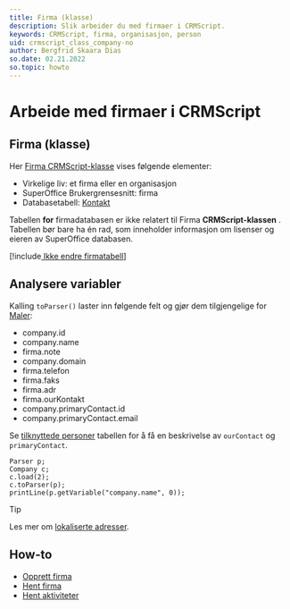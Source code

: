 ```yaml
---
title: Firma (klasse)
description: Slik arbeider du med firmaer i CRMScript.
keywords: CRMScript, firma, organisasjon, person
uid: crmscript_class_company-no
author: Bergfrid Skaara Dias
so.date: 02.21.2022
so.topic: howto
---
```


# Arbeide med firmaer i CRMScript

## Firma (klasse)

Her [Firma CRMScript-klasse][1] vises følgende elementer:

* Virkelige liv: et firma eller en organisasjon
* SuperOffice Brukergrensesnitt: firma
* Databasetabell: [Kontakt][4]

Tabellen **for** firmadatabasen er ikke relatert til Firma  **CRMScript-klassen** . Tabellen bør bare ha én rad, som inneholder informasjon om lisenser og eieren av SuperOffice databasen.

[!include[ Ikke endre firmatabell](../../../includes/warn-company-table.md)]

## Analysere variabler

Kalling `toParser()` laster inn følgende felt og gjør dem tilgjengelige for [Maler][2]:

* company.id
* company.name
* firma.note
* company.domain
* firma.telefon
* firma.faks
* firma.adr
* firma.ourKontakt
* company.primaryContact.id
* company.primaryContact.email

Se [tilknyttede personer][5] tabellen for å få en beskrivelse av `ourContact` og `primaryContact`.

```crmscript!
Parser p;
Company c;
c.load(2);
c.toParser(p);
printLine(p.getVariable("company.name", 0));
```

> [!TIP]
> Les mer om [lokaliserte adresser][3].

## How-to

* [Opprett firma][6]
* [Hent firma][7]
* [Hent aktiviteter][8]

<!-- Referenced links -->
[1]: <xref:CRMScript.Native.Company>
[2]:../../../automation/crmscript/parser-and-templates/reply-template.md
[3]: ../../../globalization-and-localization/address/index.md
[4]: ../../../database/tables/contact.md
[5]: create-company.md#connected-persons
[6]: create-company.md
[7]: get-company.md
[8]: get-activities.md
